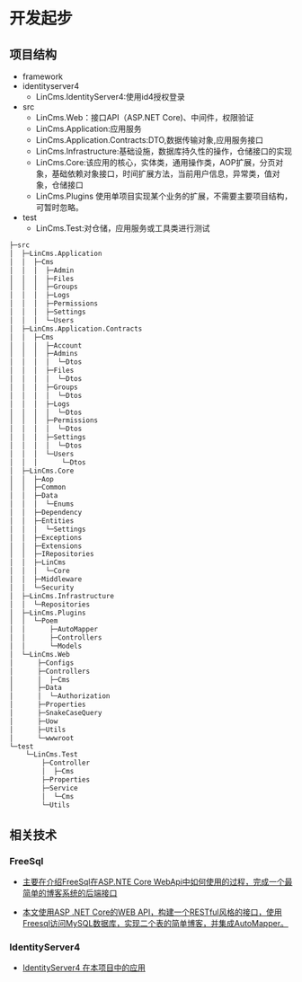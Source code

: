 # 开发起步

## 项目结构

- framework
- identityserver4
  - LinCms.IdentityServer4:使用id4授权登录
- src
  - LinCms.Web：接口API（ASP.NET Core)、中间件，权限验证
  - LinCms.Application:应用服务
  - LinCms.Application.Contracts:DTO,数据传输对象,应用服务接口
  - LinCms.Infrastructure:基础设施，数据库持久性的操作，仓储接口的实现
  - LinCms.Core:该应用的核心，实体类，通用操作类，AOP扩展，分页对象，基础依赖对象接口，时间扩展方法，当前用户信息，异常类，值对象，仓储接口
  - LinCms.Plugins 使用单项目实现某个业务的扩展，不需要主要项目结构，可暂时忽略。
- test
  - LinCms.Test:对仓储，应用服务或工具类进行测试

```txt
├─src
│  ├─LinCms.Application
│  │  ├─Cms
│  │  │  ├─Admin
│  │  │  ├─Files
│  │  │  ├─Groups
│  │  │  ├─Logs
│  │  │  ├─Permissions
│  │  │  ├─Settings
│  │  │  └─Users
│  ├─LinCms.Application.Contracts
│  │  ├─Cms
│  │  │  ├─Account
│  │  │  ├─Admins
│  │  │  │  └─Dtos
│  │  │  ├─Files
│  │  │  │  └─Dtos
│  │  │  ├─Groups
│  │  │  │  └─Dtos
│  │  │  ├─Logs
│  │  │  │  └─Dtos
│  │  │  ├─Permissions
│  │  │  │  └─Dtos
│  │  │  ├─Settings
│  │  │  │  └─Dtos
│  │  │  └─Users
│  │  │      └─Dtos
│  ├─LinCms.Core
│  │  ├─Aop
│  │  ├─Common
│  │  ├─Data
│  │  │  └─Enums
│  │  ├─Dependency
│  │  ├─Entities
│  │  │  └─Settings
│  │  ├─Exceptions
│  │  ├─Extensions
│  │  ├─IRepositories
│  │  ├─LinCms
│  │  │  └─Core
│  │  ├─Middleware
│  │  └─Security
│  ├─LinCms.Infrastructure
│  │  └─Repositories
│  ├─LinCms.Plugins
│  │  └─Poem
│  │      ├─AutoMapper
│  │      ├─Controllers
│  │      └─Models
│  └─LinCms.Web
│      ├─Configs
│      ├─Controllers
│      │  ├─Cms
│      ├─Data
│      │  └─Authorization
│      ├─Properties
│      ├─SnakeCaseQuery
│      ├─Uow
│      ├─Utils
│      └─wwwroot
└─test
    └─LinCms.Test
        ├─Controller
        │  ├─Cms
        ├─Properties
        ├─Service
        │  └─Cms
        └─Utils
```

## 相关技术

### FreeSql

- [主要在介绍FreeSql在ASP.NTE Core WebApi中如何使用的过程，完成一个最简单的博客系统的后端接口](/dotnetcore/examples/freesql-in-aspnetcore-webapi-how-to-use.html)

- [本文使用ASP .NET Core的WEB API，构建一个RESTful风格的接口，使用Freesql访问MySQL数据库，实现二个表的简单博客，并集成AutoMapper。](/dotnetcore/examples/freesql-sample-blog-restful-use-automapper.html)

### IdentityServer4

- [IdentityServer4 在本项目中的应用](/dotnetcore/examples/IdentityServer4.html)
